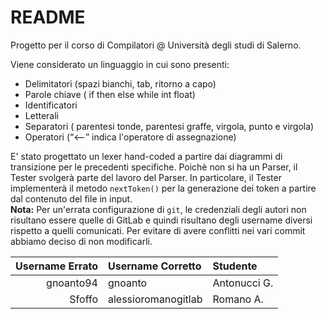 README
======
Progetto per il corso di Compilatori @ Università degli studi di Salerno.

Viene considerato un linguaggio in cui sono presenti:

- Delimitatori (spazi bianchi, tab, ritorno a capo)
- Parole chiave ( if then else while int float)
- Identificatori
- Letterali
- Separatori ( parentesi tonde, parentesi graffe, virgola, punto e virgola)
- Operatori (“<--” indica l'operatore di assegnazione)

E' stato progettato un lexer hand-coded a partire dai diagrammi di transizione per le precedenti specifiche.
Poichè non si ha un Parser, il Tester svolgerà parte del lavoro del Parser. In particolare, il Tester implementerà
il metodo ```nextToken()``` per la generazione dei token a partire dal contenuto del file in input.<br/>
**Nota:** Per un'errata configurazione di <code>git</code>, le credenziali degli autori non risultano essere quelle 
di GitLab e quindi risultano degli username diversi rispetto a quelli comunicati.
Per evitare di avere conflitti nei vari commit abbiamo deciso di non modificarli. <br/>

| Username Errato     | Username Corretto | Studente |
| -----------: | :----------- | :----- |
| gnoanto94      | gnoanto       | Antonucci G. |
| Sfoffo   | alessioromanogitlab | Romano A.|
